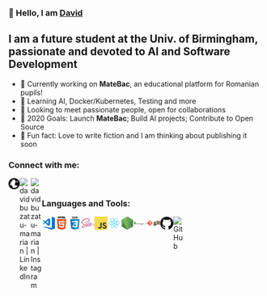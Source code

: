 ### 👋 Hello, I am [David][website]

## I am a future student at the Univ. of Birmingham, passionate and devoted to AI and Software Development

- 🔭 Currently working on **MateBac**, an educational platform for Romanian pupils!
- 🤖 Learning AI, Docker/Kubernetes, Testing and more
- 📕 Looking to meet passionate people, open for collaborations
- 🚩 2020 Goals: Launch **MateBac**; Build AI projects; Contribute to Open Source
- 📖 Fun fact: Love to write fiction and I am thinking about publishing it soon

### Connect with me:

[<img align="left" alt="davidbuzatu-marian.github.io" width="22px" src="https://raw.githubusercontent.com/iconic/open-iconic/master/svg/globe.svg" />][website]
[<img align="left" alt="davidbuzatu-marian | LinkedIn" width="22px" src="https://cdn.jsdelivr.net/npm/simple-icons@v3/icons/linkedin.svg" />][linkedin]
[<img align="left" alt="davidbuzatu-marian | Instagram" width="22px" src="https://cdn.jsdelivr.net/npm/simple-icons@v3/icons/instagram.svg" />][instagram]

<br />

### Languages and Tools:

<img align="left" alt="Visual Studio Code" width="26px" src="https://raw.githubusercontent.com/github/explore/80688e429a7d4ef2fca1e82350fe8e3517d3494d/topics/visual-studio-code/visual-studio-code.png" />
<img align="left" alt="HTML5" width="26px" src="https://raw.githubusercontent.com/github/explore/80688e429a7d4ef2fca1e82350fe8e3517d3494d/topics/html/html.png" />
<img align="left" alt="CSS3" width="26px" src="https://raw.githubusercontent.com/github/explore/80688e429a7d4ef2fca1e82350fe8e3517d3494d/topics/css/css.png" />
<img align="left" alt="Sass" width="26px" src="https://raw.githubusercontent.com/github/explore/80688e429a7d4ef2fca1e82350fe8e3517d3494d/topics/sass/sass.png" />
<img align="left" alt="JavaScript" width="26px" src="https://raw.githubusercontent.com/github/explore/80688e429a7d4ef2fca1e82350fe8e3517d3494d/topics/javascript/javascript.png" />
<img align="left" alt="React" width="26px" src="https://raw.githubusercontent.com/github/explore/80688e429a7d4ef2fca1e82350fe8e3517d3494d/topics/react/react.png" />
<img align="left" alt="Node.js" width="26px" src="https://raw.githubusercontent.com/github/explore/80688e429a7d4ef2fca1e82350fe8e3517d3494d/topics/nodejs/nodejs.png" />
<img align="left" alt="MongoDB" width="26px" src="https://raw.githubusercontent.com/github/explore/80688e429a7d4ef2fca1e82350fe8e3517d3494d/topics/mongodb/mongodb.png" />
<img align="left" alt="Git" width="26px" src="https://raw.githubusercontent.com/github/explore/80688e429a7d4ef2fca1e82350fe8e3517d3494d/topics/git/git.png" />
<img align="left" alt="GitHub" width="26px" src="https://raw.githubusercontent.com/github/explore/78df643247d429f6cc873026c0622819ad797942/topics/github/github.png" />
<img align="left" alt="GitHub" width="26px" src="https://www.docker.com/sites/default/files/d8/2019-07/vertical-logo-monochromatic.png">

<br />
<br />

[website]: https://davidbuzatu-marian.github.io/Portofolio-DavidB/#/
[linkedin]: https://www.linkedin.com/in/david-buzatu-160620198/
[instagram]: https://www.instagram.com/davidbuzatu/?hl=en
